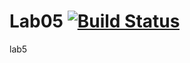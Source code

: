 # Lab05 [![Build Status](https://travis-ci.org/menon1234/Lab05.svg?branch=master)](https://travis-ci.org/menon1234/Lab05)
 lab5
